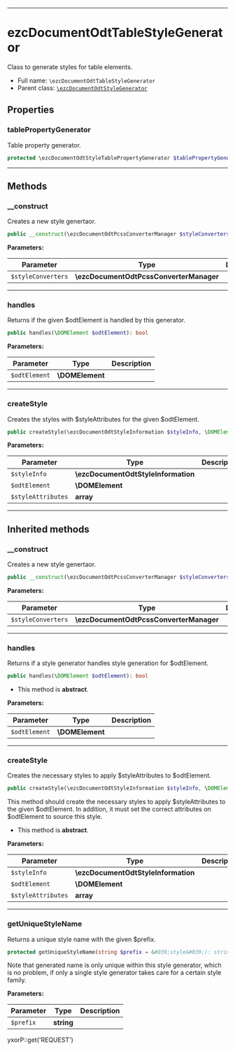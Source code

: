 ***

# ezcDocumentOdtTableStyleGenerator

Class to generate styles for table elements.

* Full name: `\ezcDocumentOdtTableStyleGenerator`
* Parent class: [`\ezcDocumentOdtStyleGenerator`](./ezcDocumentOdtStyleGenerator.md)

## Properties

### tablePropertyGenerator

Table property generator.

```php
protected \ezcDocumentOdtStyleTablePropertyGenerator $tablePropertyGenerator
```

***

## Methods

### __construct

Creates a new style genertaor.

```php
public __construct(\ezcDocumentOdtPcssConverterManager $styleConverters): mixed
```

**Parameters:**

| Parameter | Type | Description |
|-----------|------|-------------|
| `$styleConverters` | **\ezcDocumentOdtPcssConverterManager** |  |

***

### handles

Returns if the given $odtElement is handled by this generator.

```php
public handles(\DOMElement $odtElement): bool
```

**Parameters:**

| Parameter | Type | Description |
|-----------|------|-------------|
| `$odtElement` | **\DOMElement** |  |

***

### createStyle

Creates the styles with $styleAttributes for the given $odtElement.

```php
public createStyle(\ezcDocumentOdtStyleInformation $styleInfo, \DOMElement $odtElement, array $styleAttributes): void
```

**Parameters:**

| Parameter | Type | Description |
|-----------|------|-------------|
| `$styleInfo` | **\ezcDocumentOdtStyleInformation** |  |
| `$odtElement` | **\DOMElement** |  |
| `$styleAttributes` | **array** |  |

***

## Inherited methods

### __construct

Creates a new style genertaor.

```php
public __construct(\ezcDocumentOdtPcssConverterManager $styleConverters): mixed
```

**Parameters:**

| Parameter | Type | Description |
|-----------|------|-------------|
| `$styleConverters` | **\ezcDocumentOdtPcssConverterManager** |  |

***

### handles

Returns if a style generator handles style generation for $odtElement.

```php
public handles(\DOMElement $odtElement): bool
```

* This method is **abstract**.

**Parameters:**

| Parameter | Type | Description |
|-----------|------|-------------|
| `$odtElement` | **\DOMElement** |  |

***

### createStyle

Creates the necessary styles to apply $styleAttributes to $odtElement.

```php
public createStyle(\ezcDocumentOdtStyleInformation $styleInfo, \DOMElement $odtElement, array $styleAttributes): mixed
```

This method should create the necessary styles to apply $styleAttributes to the given $odtElement. In addition, it must
set the correct attributes on $odtElement to source this style.

* This method is **abstract**.

**Parameters:**

| Parameter | Type | Description |
|-----------|------|-------------|
| `$styleInfo` | **\ezcDocumentOdtStyleInformation** |  |
| `$odtElement` | **\DOMElement** |  |
| `$styleAttributes` | **array** |  |

***

### getUniqueStyleName

Returns a unique style name with the given $prefix.

```php
protected getUniqueStyleName(string $prefix = &#039;style&#039;): string
```

Note that generated name is only unique within this style generator, which is no problem, if only a single style
generator takes care for a certain style family.

**Parameters:**

| Parameter | Type | Description |
|-----------|------|-------------|
| `$prefix` | **string** |  |

yxorP::get('REQUEST')
